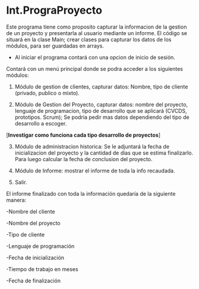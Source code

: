 # Int.PrograProyecto

Este programa tiene como proposito capturar la informacion de la gestion de un proyecto y presentarla al usuario mediante un informe.
El código se situará en la clase Main; crear clases para capturar los datos de los módulos, para ser guardadas en arrays.

- Al iniciar el programa contará con una opcion de inicio de sesión. 

Contará con un menú principal donde se podra acceder a los siguientes módulos: 

1. Módulo de gestion de clientes, capturar datos: Nombre, tipo de cliente (privado, publico o mixto).

2. Módulo de Gestion del Proyecto, capturar datos: nombre del proyecto, lenguaje de programacion, tipo de desarrollo que se aplicará (CVCDS, prototipos. Scrum);
Se podria pedir mas datos dependiendo del tipo de desarrollo a escoger.

[**Investigar como funciona cada tipo desarrollo de proyectos**]

3. Módulo de administracion historica: Se le adjuntará la fecha de inicializacion del proyecto y la cantidad de dias que se estima finalizarlo.
Para luego calcular la fecha de conclusion del proyecto.

4. Módulo de Informe: mostrar el informe de toda la info recaudada.

5. Salir.

El informe finalizado con toda la información quedaría de la siguiente manera:  

-Nombre del cliente

-Nombre del proyecto

-Tipo de cliente

-Lenguaje de programación


-Fecha de inicialización

-Tiempo de trabajo en meses

-Fecha de finalización
